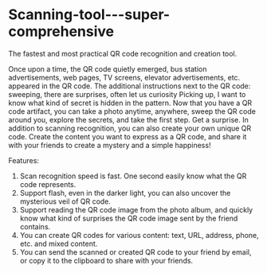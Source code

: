 # Scanning-tool---super-comprehensive

The fastest and most practical QR code recognition and creation tool.

Once upon a time, the QR code quietly emerged, bus station advertisements, web pages, TV screens, elevator advertisements, etc. appeared in the QR code. The additional instructions next to the QR code: sweeping, there are surprises, often let us curiosity Picking up, I want to know what kind of secret is hidden in the pattern. Now that you have a QR code artifact, you can take a photo anytime, anywhere, sweep the QR code around you, explore the secrets, and take the first step. Get a surprise. In addition to scanning recognition, you can also create your own unique QR code. Create the content you want to express as a QR code, and share it with your friends to create a mystery and a simple happiness!

Features:
1. Scan recognition speed is fast. One second easily know what the QR code represents.
2. Support flash, even in the darker light, you can also uncover the mysterious veil of QR code.
3. Support reading the QR code image from the photo album, and quickly know what kind of surprises the QR code image sent by the friend contains.
4. You can create QR codes for various content: text, URL, address, phone, etc. and mixed content.
5. You can send the scanned or created QR code to your friend by email, or copy it to the clipboard to share with your friends.
